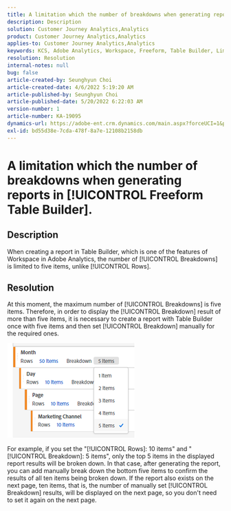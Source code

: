 ```yaml
---
title: A limitation which the number of breakdowns when generating reports in Freeform Table Builder.
description: Description
solution: Customer Journey Analytics,Analytics
product: Customer Journey Analytics,Analytics
applies-to: Customer Journey Analytics,Analytics
keywords: KCS, Adobe Analytics, Workspace, Freeform, Table Builder, Limitation
resolution: Resolution
internal-notes: null
bug: false
article-created-by: Seunghyun Choi
article-created-date: 4/6/2022 5:19:20 AM
article-published-by: Seunghyun Choi
article-published-date: 5/20/2022 6:22:03 AM
version-number: 1
article-number: KA-19095
dynamics-url: https://adobe-ent.crm.dynamics.com/main.aspx?forceUCI=1&pagetype=entityrecord&etn=knowledgearticle&id=b2adbf19-69b5-ec11-983f-000d3a5d0e57
exl-id: bd55d38e-7cda-478f-8a7e-12108b2158db
---
```

# A limitation which the number of breakdowns when generating reports in [!UICONTROL Freeform Table Builder].

## Description

When creating a report in Table Builder, which is one of the features of Workspace in Adobe Analytics, the number of [!UICONTROL Breakdowns] is limited to five items, unlike [!UICONTROL Rows]. 

## Resolution


At this moment, the maximum number of [!UICONTROL Breakdowns] is five items. Therefore, in order to display the [!UICONTROL Breakdown] result of more than five items, it is necessary to create a report with Table Builder once with five items and then set [!UICONTROL Breakdown] manually for the required ones.

![](assets/936a2ca2-6ab5-ec11-983f-000d3a5d0e57.png)

For example, if you set the "[!UICONTROL Rows]: 10 items" and "[!UICONTROL Breakdown]: 5 items", only the top 5 items in the displayed report results will be broken down. In that case, after generating the report, you can add manually break down the bottom five items to confirm the results of all ten items being broken down. If the report also exists on the next page, ten items, that is, the number of manually set [!UICONTROL Breakdown] results, will be displayed on the next page, so you don't need to set it again on the next page.
